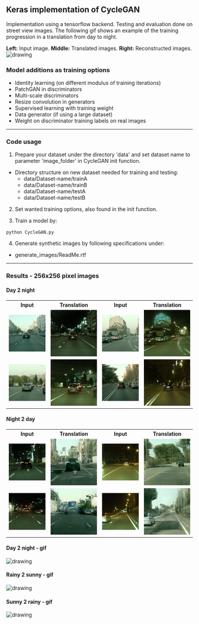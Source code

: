

## Keras implementation of CycleGAN
Implementation using a tensorflow backend. Testing and evaluation done on
street view images. The following gif shows an example of the training
progression in a translation from day to night.

**Left:** Input image. **Middle:** Translated images. **Right:** Reconstructed images.
<img src="./ReadMe/gifs/CG_bl_streetview_progression.gif" alt="drawing" width="455px"/>

### Model additions as training options
* Identity learning (on different modulus of training iterations)
* PatchGAN in discriminators
* Multi-scale discriminators
* Resize convolution in generators
* Supervised learning with training weight
* Data generator (if using a large dataset)
* Weight on discriminator training labels on real images

---

### Code usage  
1. Prepare your dataset under the directory 'data' and set dataset name to
parameter 'image_folder' in CycleGAN init function.
  * Directory structure on new dataset needed for training and testing:
    * data/Dataset-name/trainA
    * data/Dataset-name/trainB
    * data/Dataset-name/testA
    * data/Dataset-name/testB  

2. Set wanted training options, also found in the init function.

3. Train a model by:
```
python CycleGAN.py
```

4. Generate synthetic images by following specifications under:
  * generate_images/ReadMe.rtf

---

### Results - 256x256 pixel images

#### Day 2 night
<table>
  <tr>
    <th>Input</th>
    <th>Translation</th>
    <th>Input</th>
    <th>Translation</th>
  </tr>
  <tr>
    <td><img src="./ReadMe/images/day2night_r_1.png" alt="drawing" width="200px"/></td>
    <td><img src="./ReadMe/images/day2night_s_1.png" alt="drawing" width="200px"/></td>
    <td><img src="./ReadMe/images/day2night_r_2.png" alt="drawing" width="200px"/></td>
    <td><img src="./ReadMe/images/day2night_s_2.png" alt="drawing" width="200px"/></td>
  </tr>
  <tr>
    <td><img src="./ReadMe/images/day2night_r_3.png" alt="drawing" width="200px"/></td>
    <td><img src="./ReadMe/images/day2night_s_3.png" alt="drawing" width="200px"/></td>
    <td><img src="./ReadMe/images/day2night_r_4.png" alt="drawing" width="200px"/></td>
    <td><img src="./ReadMe/images/day2night_s_4.png" alt="drawing" width="200px"/></td>
  </tr>
</table>

#### Night 2 day
<table>
  <tr>
    <th>Input</th>
    <th>Translation</th>
    <th>Input</th>
    <th>Translation</th>
  </tr>
  <tr>
    <td><img src="./ReadMe/images/night2day_r_1.png" alt="drawing" width="200px"/></td>
    <td><img src="./ReadMe/images/night2day_s_1.png" alt="drawing" width="200px"/></td>
    <td><img src="./ReadMe/images/night2day_r_2.png" alt="drawing" width="200px"/></td>
    <td><img src="./ReadMe/images/night2day_s_2.png" alt="drawing" width="200px"/></td>
  </tr>
  <tr>
    <td><img src="./ReadMe/images/night2day_r_3.png" alt="drawing" width="200px"/></td>
    <td><img src="./ReadMe/images/night2day_s_3.png" alt="drawing" width="200px"/></td>
    <td><img src="./ReadMe/images/night2day_r_4.png" alt="drawing" width="200px"/></td>
    <td><img src="./ReadMe/images/night2day_s_4.png" alt="drawing" width="200px"/></td>
  </tr>
</table>

#### Day 2 night - gif
<img src="./ReadMe/gifs/city_day2night_2_short.gif" alt="drawing" width="400px"/>

#### Rainy 2 sunny - gif
<img src="./ReadMe/gifs/highway_rainy2sunny2.gif" alt="drawing" width="400px"/>

#### Sunny 2 rainy - gif
<img src="./ReadMe/gifs/highway_sunny2rainy_2.gif" alt="drawing" width="400px"/>
